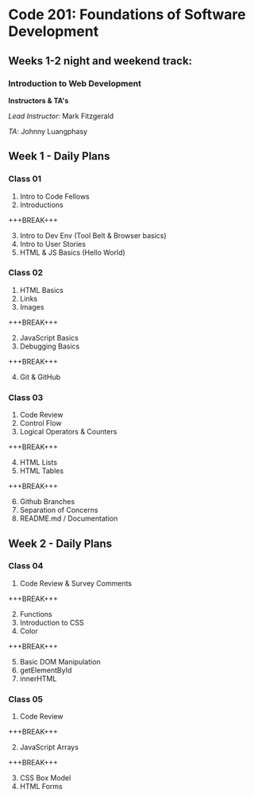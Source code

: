# Code 201: Foundations of Software Development
## Weeks 1-2 night and weekend track:
### Introduction to Web Development
**Instructors & TA's**

*Lead Instructor*: Mark Fitzgerald

*TA*: Johnny Luangphasy

## Week 1 - Daily Plans
### Class 01
1. Intro to Code Fellows
2. Introductions

+++BREAK+++

3. Intro to Dev Env (Tool Belt & Browser basics)
4. Intro to User Stories
5. HTML & JS Basics (Hello World)

### Class 02
1. HTML Basics
  1. Links
  2. Images

+++BREAK+++

2. JavaScript Basics
3. Debugging Basics

+++BREAK+++

4. Git & GitHub

### Class 03
1. Code Review
2. Control Flow
3. Logical Operators & Counters

+++BREAK+++

4. HTML Lists
5. HTML Tables

+++BREAK+++

6. Github Branches
7. Separation of Concerns
8. README.md / Documentation

## Week 2 - Daily Plans

### Class 04
1. Code Review & Survey Comments

+++BREAK+++

2. Functions
3. Introduction to CSS
4. Color

+++BREAK+++

5. Basic DOM Manipulation
  1. getElementById
  2. innerHTML

### Class 05
1. Code Review

+++BREAK+++

2. JavaScript Arrays

+++BREAK+++

3. CSS Box Model
4. HTML Forms

